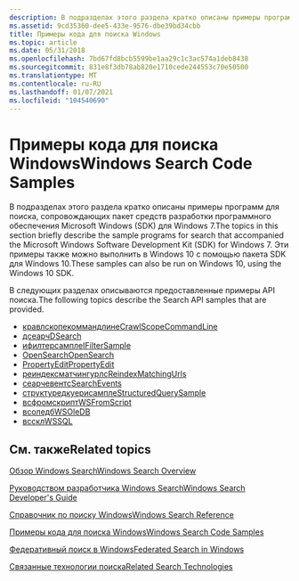 ```yaml
---
description: В подразделах этого раздела кратко описаны примеры программ для поиска, сопровождающих пакет средств разработки программного обеспечения Microsoft Windows (SDK) для Windows 7.
ms.assetid: 9cd35360-dee5-433e-9576-dbe39bd34cbb
title: Примеры кода для поиска Windows
ms.topic: article
ms.date: 05/31/2018
ms.openlocfilehash: 7bd67fd8bcb5599be1aa29c1c3ac574a1deb8438
ms.sourcegitcommit: 831e8f3db78ab820e1710cede244553c70e50500
ms.translationtype: MT
ms.contentlocale: ru-RU
ms.lasthandoff: 01/07/2021
ms.locfileid: "104540690"
---
```

# <a name="windows-search-code-samples"></a><span data-ttu-id="08b86-103">Примеры кода для поиска Windows</span><span class="sxs-lookup"><span data-stu-id="08b86-103">Windows Search Code Samples</span></span>

<span data-ttu-id="08b86-104">В подразделах этого раздела кратко описаны примеры программ для поиска, сопровождающих пакет средств разработки программного обеспечения Microsoft Windows (SDK) для Windows 7.</span><span class="sxs-lookup"><span data-stu-id="08b86-104">The topics in this section briefly describe the sample programs for search that accompanied the Microsoft Windows Software Development Kit (SDK) for Windows 7.</span></span> <span data-ttu-id="08b86-105">Эти примеры также можно выполнить в Windows 10 с помощью пакета SDK для Windows 10.</span><span class="sxs-lookup"><span data-stu-id="08b86-105">These samples can also be run on Windows 10, using the Windows 10 SDK.</span></span>

<span data-ttu-id="08b86-106">В следующих разделах описываются предоставленные примеры API поиска.</span><span class="sxs-lookup"><span data-stu-id="08b86-106">The following topics describe the Search API samples that are provided.</span></span>

- [<span data-ttu-id="08b86-107">кравлскопекоммандлине</span><span class="sxs-lookup"><span data-stu-id="08b86-107">CrawlScopeCommandLine</span></span>](-search-sample-crawlscopecommandline.md)
- [<span data-ttu-id="08b86-108">дсеарч</span><span class="sxs-lookup"><span data-stu-id="08b86-108">DSearch</span></span>](-search-sample-dsearch.md)
- [<span data-ttu-id="08b86-109">ифилтерсампле</span><span class="sxs-lookup"><span data-stu-id="08b86-109">IFilterSample</span></span>](-search-sample-ifiltersample.md)
- [<span data-ttu-id="08b86-110">OpenSearch</span><span class="sxs-lookup"><span data-stu-id="08b86-110">OpenSearch</span></span>](-search-sample-opensearch.md)
- [<span data-ttu-id="08b86-111">PropertyEdit</span><span class="sxs-lookup"><span data-stu-id="08b86-111">PropertyEdit</span></span>](-search-sample-propertyedit.md)
- [<span data-ttu-id="08b86-112">реиндексматчингурлс</span><span class="sxs-lookup"><span data-stu-id="08b86-112">ReindexMatchingUrls</span></span>](-search-sample-reindexmatchingurls.md)
- [<span data-ttu-id="08b86-113">сеарчевентс</span><span class="sxs-lookup"><span data-stu-id="08b86-113">SearchEvents</span></span>](-search-sample-searchevents.md)
- [<span data-ttu-id="08b86-114">структуредкуерисампле</span><span class="sxs-lookup"><span data-stu-id="08b86-114">StructuredQuerySample</span></span>](-search-sample-structuredquerysample.md)
- [<span data-ttu-id="08b86-115">всфромскрипт</span><span class="sxs-lookup"><span data-stu-id="08b86-115">WSFromScript</span></span>](-search-sample-wsfromscript.md)
- [<span data-ttu-id="08b86-116">всоледб</span><span class="sxs-lookup"><span data-stu-id="08b86-116">WSOleDB</span></span>](-search-sample-wsoledb.md)
- [<span data-ttu-id="08b86-117">всскл</span><span class="sxs-lookup"><span data-stu-id="08b86-117">WSSQL</span></span>](-search-sample-wssql.md)

## <a name="related-topics"></a><span data-ttu-id="08b86-118">См. также</span><span class="sxs-lookup"><span data-stu-id="08b86-118">Related topics</span></span>


[<span data-ttu-id="08b86-119">Обзор Windows Search</span><span class="sxs-lookup"><span data-stu-id="08b86-119">Windows Search Overview</span></span>](-search-3x-wds-overview.md)

[<span data-ttu-id="08b86-120">Руководством разработчика Windows Search</span><span class="sxs-lookup"><span data-stu-id="08b86-120">Windows Search Developer's Guide</span></span>](-search-developers-guide-entry-page.md)

[<span data-ttu-id="08b86-121">Справочник по поиску Windows</span><span class="sxs-lookup"><span data-stu-id="08b86-121">Windows Search Reference</span></span>](-search-reference-entry-page.md)

[<span data-ttu-id="08b86-122">Примеры кода для поиска Windows</span><span class="sxs-lookup"><span data-stu-id="08b86-122">Windows Search Code Samples</span></span>](-search-samples-ovw.md)

[<span data-ttu-id="08b86-123">Федеративный поиск в Windows</span><span class="sxs-lookup"><span data-stu-id="08b86-123">Federated Search in Windows</span></span>](-search-federated-search-overview.md)

[<span data-ttu-id="08b86-124">Связанные технологии поиска</span><span class="sxs-lookup"><span data-stu-id="08b86-124">Related Search Technologies</span></span>](-search-3x-wds-sampleentry.md)
